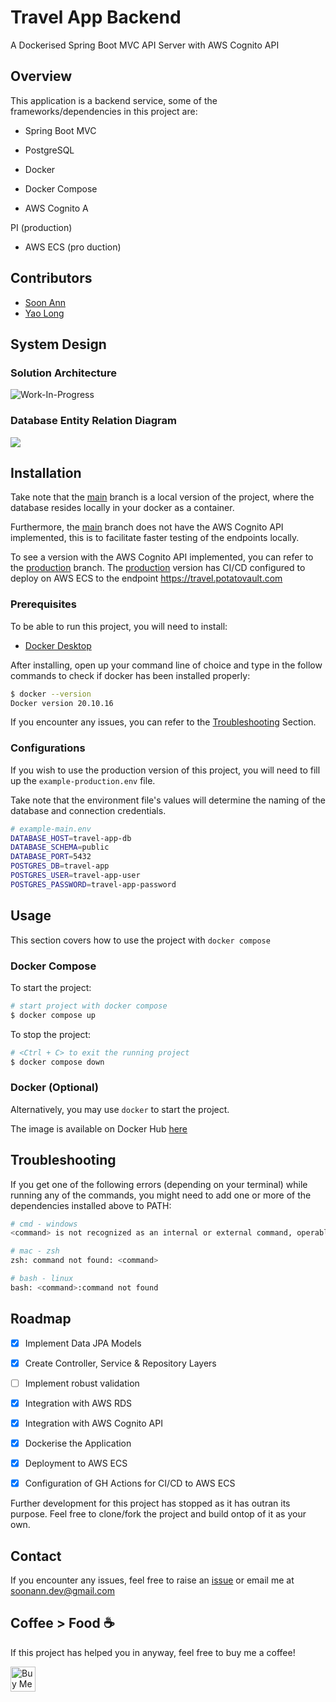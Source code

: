 # Travel App Backend
A Dockerised Spring Boot MVC API Server with AWS Cognito API

## Overview
This application is a backend service, some of the frameworks/dependencies in this project are: 
* Spring Boot MVC
* PostgreSQL

* Docker
* Docker Compose
* AWS Cognito A

PI (production)
* AWS ECS (pro
duction)


## Contributors
* <a href='https://github.com/soonann'>Soon Ann</a>
* <a href='https://github.com/yaolongt'>Yao Long</a>


## System Design


### Solution Architecture
<img src="" alt="Work-In-Progress" />

### Database Entity Relation Diagram
<img src="https://cloud.potatovault.com/s/travel-app-erd/preview" />


## Installation
Take note that the <a href="https://github.com/soonann/travel-app-backend">main</a> branch is a local version of the project, where the database resides locally in your docker as a container.

Furthermore, the <a href="https://github.com/soonann/travel-app-backend">main</a> branch does not have the AWS Cognito API implemented, this is to facilitate faster testing of the endpoints locally.

To see a version with the AWS Cognito API implemented, you can refer to the <a href="https://github.com/soonann/travel-app-backend/tree/production">production</a> branch. The <a href="https://github.com/soonann/travel-app-backend/tree/production">production</a> version has CI/CD configured to deploy on AWS ECS to the endpoint <a href="https://travel.potatovault.com">https://travel.potatovault.com</a>

### Prerequisites
To be able to run this project, you will need to install:
- <a href="https://www.docker.com/products/docker-desktop/">Docker Desktop</a>


After installing, open up your command line of choice and type in the follow commands to check if docker has been installed properly:
```bash
$ docker --version 
Docker version 20.10.16
```
If you encounter any issues, you can refer to the <a href="#troubleshooting">Troubleshooting</a> Section.
### Configurations
If you wish to use the production version of this project, you will need to fill up the `example-production.env` file.

Take note that the environment file's values will determine the naming of the database and connection credentials.

```bash
# example-main.env
DATABASE_HOST=travel-app-db
DATABASE_SCHEMA=public
DATABASE_PORT=5432
POSTGRES_DB=travel-app
POSTGRES_USER=travel-app-user
POSTGRES_PASSWORD=travel-app-password
```

## Usage

This section covers how to use the project with `docker compose`

### Docker Compose
To start the project:
```bash
# start project with docker compose
$ docker compose up
```

To stop the project:
```bash
# <Ctrl + C> to exit the running project
$ docker compose down
```

### Docker (Optional)
Alternatively, you may use `docker` to start the project.

The image is available on Docker Hub <a href="https://hub.docker.com/repository/docker/soonann/travel-app-backend">here</a>

## Troubleshooting

If you get one of the following errors (depending on your terminal) while running any of the commands, you might need to add one or more of the dependencies installed above to PATH: 

```bash
# cmd - windows
<command> is not recognized as an internal or external command, operable program or batch file.

# mac - zsh
zsh: command not found: <command>

# bash - linux
bash: <command>:command not found
```

## Roadmap

- [x] Implement Data JPA Models
- [x] Create Controller, Service & Repository Layers
- [ ] Implement robust validation
- [x] Integration with AWS RDS
- [x] Integration with AWS Cognito API
- [x] Dockerise the Application
- [x] Deployment to AWS ECS
- [x] Configuration of GH Actions for CI/CD to AWS ECS


Further development for this project has stopped as it has outran its purpose. Feel free to clone/fork the project and build ontop of it as your own.


## Contact 
If you encounter any issues, feel free to raise an <a href="https://github.com/soonann/travel-app-backend/issues">issue</a> or email me at <a href="mailto:soonann.dev@gmail.com">soonann.dev@gmail.com</a>

## Coffee > Food ☕
If this project has helped you in anyway, feel free to buy me a coffee!

<a href='https://ko-fi.com/soonann' target='_blank'><img height='40' style='border:0px;' src='https://az743702.vo.msecnd.net/cdn/kofi3.png?v=0' border='0' alt='Buy Me a Kopi O at ko-fi.com' />
